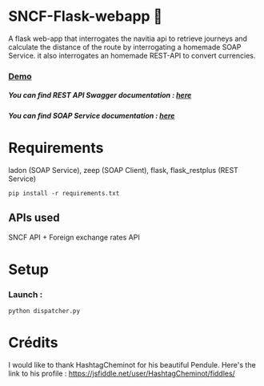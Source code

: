 # SNCF-Flask-webapp :bullettrain_front:
A flask web-app that interrogates the navitia api to retrieve journeys and calculate the distance of the route by interrogating a homemade SOAP Service. it also interrogates an homemade REST-API to convert currencies.

### [Demo](https://trouvetontrain.herokuapp.com)

##### You can find REST API Swagger documentation : [here](https://trouvetontrain.herokuapp.com/restservice)
##### You can find SOAP Service documentation : [here](https://trouvetontrain.herokuapp.com/soapservice/distance/)

# Requirements

ladon (SOAP Service), zeep (SOAP Client), flask, flask_restplus (REST Service)

```
pip install -r requirements.txt
```

## APIs used

SNCF API + Foreign exchange rates API



# Setup

### Launch :

```
python dispatcher.py
```

# Crédits

I would like to thank HashtagCheminot for his beautiful Pendule.
Here's the link to his profile : https://jsfiddle.net/user/HashtagCheminot/fiddles/
